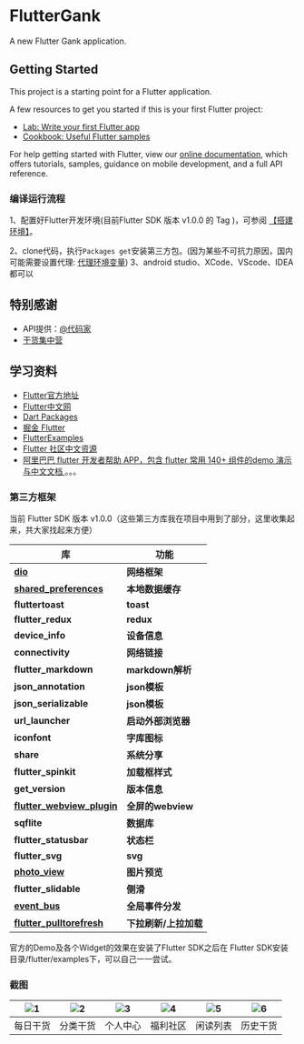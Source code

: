 # FlutterGank

A new Flutter Gank application.

## Getting Started

This project is a starting point for a Flutter application.

A few resources to get you started if this is your first Flutter project:

- [Lab: Write your first Flutter app](https://flutter.io/docs/get-started/codelab)
- [Cookbook: Useful Flutter samples](https://flutter.io/docs/cookbook)

For help getting started with Flutter, view our 
[online documentation](https://flutter.io/docs), which offers tutorials, 
samples, guidance on mobile development, and a full API reference.


### 编译运行流程

1、配置好Flutter开发环境(目前Flutter SDK 版本 v1.0.0 的 Tag )，可参阅 [【搭建环境】](https://flutterchina.club)。

2、clone代码，执行`Packages get`安装第三方包。(因为某些不可抗力原因，国内可能需要设置代理: 
[代理环境变量](https://flutterchina.club/setup-windows/))
3、android studio、XCode、VScode、IDEA都可以

## 特别感谢

- API提供：[@代码家](https://github.com/daimajia)
- [干货集中营](http://gank.io/)

## 学习资料

- [Flutter官方地址](https://flutter.io/get-started/install/)
- [Flutter中文网](https://flutterchina.club/)
- [Dart Packages](https://pub.dartlang.org/)
- [掘金 Flutter](https://juejin.im/tag/Flutter?utm_source=flutterchina&utm_medium=word&utm_content=btn&utm_campaign=q3_website)
- [FlutterExamples](https://github.com/nisrulz/flutter-examples)
- [Flutter 社区中文资源](https://flutter-io.cn/)
- [阿里巴巴 flutter 开发者帮助 APP，包含 flutter 常用 140+ 组件的demo 演示与中文文档
](https://github.com/alibaba/flutter-go)
。。。


### 第三方框架

当前 Flutter SDK 版本 v1.0.0（这些第三方库我在项目中用到了部分，这里收集起来，共大家找起来方便）

库 | 功能
-------- | ---
**[dio](https://github.com/flutterchina/dio)**|**网络框架**
**[shared_preferences](https://github.com/flutter/plugins/tree/master/packages/shared_preferences)**|**本地数据缓存**
**fluttertoast**|**toast**
**flutter_redux**|**redux**
**device_info**|**设备信息**
**connectivity**|**网络链接**
**flutter_markdown**|**markdown解析**
**json_annotation**|**json模板**
**json_serializable**|**json模板**
**url_launcher**|**启动外部浏览器**
**iconfont**|**字库图标**
**share**|**系统分享**
**flutter_spinkit**|**加载框样式**
**get_version**|**版本信息**
**[flutter_webview_plugin](https://github.com/fluttercommunity/flutter_webview_plugin)**|**全屏的webview**
**sqflite**|**数据库**
**flutter_statusbar**|**状态栏**
**flutter_svg**|**svg**
**[photo_view]()**|**图片预览**
**flutter_slidable**|**侧滑**
**[event_bus](https://github.com/marcojakob/dart-event-bus)**|**全局事件分发**
**[flutter_pulltorefresh](https://github.com/peng8350/flutter_pulltorefresh)**|**下拉刷新/上拉加载**

官方的Demo及各个Widget的效果在安装了Flutter SDK之后在  Flutter SDK安装目录/flutter/examples下，可以自己一一尝试。


### 截图

| ![1](https://upload-images.jianshu.io/upload_images/3278692-49ee97b13c954c7f.png?imageMogr2/auto-orient/strip%7CimageView2/2/w/1240) | ![2](https://upload-images.jianshu.io/upload_images/3278692-86a01b954f47b677.png?imageMogr2/auto-orient/strip%7CimageView2/2/w/1240) | ![3](https://upload-images.jianshu.io/upload_images/3278692-c40528ed4748938a.png?imageMogr2/auto-orient/strip%7CimageView2/2/w/1240) | ![4](https://upload-images.jianshu.io/upload_images/3278692-5674f9df10aa7b86.png?imageMogr2/auto-orient/strip%7CimageView2/2/w/1240) | ![5](https://upload-images.jianshu.io/upload_images/3278692-f6c30e6faa2b5512.png?imageMogr2/auto-orient/strip%7CimageView2/2/w/1240) |![6](https://upload-images.jianshu.io/upload_images/3278692-f6c30e6faa2b5512.png?imageMogr2/auto-orient/strip%7CimageView2/2/w/1240) |
| :--: | :--: | :--: | :--: | :--: | :--: |
| 每日干货 | 分类干货 | 个人中心 | 福利社区 | 闲读列表 | 历史干货 |
